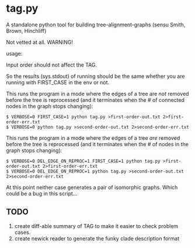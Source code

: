# tag.py
A standalone python tool for building tree-alignment-graphs (sensu Smith, Brown, Hinchliff)

Not vetted at all. WARNING!

usage:

Input order should not affect the TAG.

So the results (sys.stdout) of running should be the same whether you are running
with FIRST_CASE in the env or not.

This runs the program in a mode where the edges of a tree are *not* removed before the tree is reprocessed
(and it terminates when the # of connected nodes in the graph stops changing):

    $ VERBOSE=0 FIRST_CASE=1 python tag.py >first-order-out.txt 2>first-order-err.txt
    $ VERBOSE=0 python tag.py >second-order-out.txt 2>second-order-err.txt


This runs the program in a mode where the edges of a tree *are* removed before the tree is reprocessed
(and it terminates when the # of nodes in the graph stops changing):

    $ VERBOSE=0 DEL_EDGE_ON_REPROC=1 FIRST_CASE=1 python tag.py >first-order-out.txt 2>first-order-err.txt
    $ VERBOSE=0 DEL_EDGE_ON_REPROC=1 python tag.py >second-order-out.txt 2>second-order-err.txt

At this point neither case generates a pair of isomorphic graphs. Which could be a bug in this script...


## TODO

  1. create diff-able summary of TAG to make it easier to check problem cases.
  2. create newick reader to generate the funky clade description format
